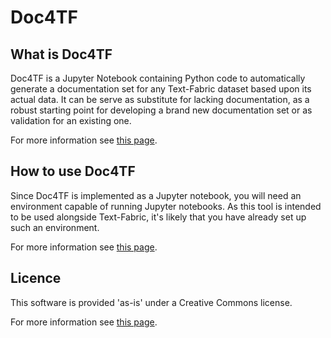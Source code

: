 # Doc4TF

## What is Doc4TF

Doc4TF is a Jupyter Notebook containing Python code to automatically generate a documentation set for any Text-Fabric dataset based upon its actual data. It can be serve as substitute for lacking documentation, as a robust starting point for developing a brand new documentation set or as validation for an existing one.

For more information see [this page](about.md).

## How to use Doc4TF

Since Doc4TF is implemented as a Jupyter notebook, you will need an environment capable of running Jupyter notebooks. As this tool is intended to be used alongside Text-Fabric, it's likely that you have already set up such an environment.

For more information see [this page](usage.md).

## Licence

This software is provided 'as-is' under a Creative Commons license.  

For more information see [this page](legal.md).

